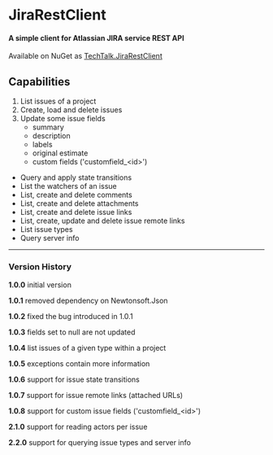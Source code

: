  JiraRestClient
================

#### A simple client for Atlassian JIRA service REST API

Available on NuGet as [TechTalk.JiraRestClient](http://nuget.org/packages/TechTalk.JiraRestClient/)

## Capabilities
1. List issues of a project
2. Create, load and delete issues
3. Update some issue fields
    - summary
    - description
    - labels
    - original estimate
    - custom fields ('customfield_&lt;id&gt;')
+ Query and apply state transitions
+ List the watchers of an issue
+ List, create and delete comments
+ List, create and delete attachments
+ List, create and delete issue links
+ List, create, update and delete issue remote links
+ List issue types
+ Query server info

--------------------------------------------------

### Version History

**1.0.0**
initial version

**1.0.1**
removed dependency on Newtonsoft.Json

**1.0.2**
fixed the bug introduced in 1.0.1

**1.0.3**
fields set to null are not updated

**1.0.4**
list issues of a given type within a project

**1.0.5**
exceptions contain more information

**1.0.6**
support for issue state transitions

**1.0.7**
support for issue remote links (attached URLs)

**1.0.8**
support for custom issue fields ('customfield_&lt;id&gt;')

**2.1.0**
support for reading actors per issue

**2.2.0**
support for querying issue types and server info
